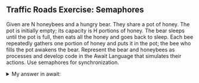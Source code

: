 ## Traffic Roads Exercise: Semaphores

Given are N honeybees and a hungry bear. They share a pot of honey. 
The pot is initially empty; its capacity is H portions of honey. The bear 
sleeps until the pot is full, then eats all the honey and goes back to 
sleep. Each bee repeatedly gathers one portion of honey and puts it in 
the pot; the bee who fills the pot awakens the bear. Represent the bear 
and honeybees as processes and develop code in the Await 
Language that simulates their actions. Use semaphores for 
synchronization.

<details>
<summary>My answer in await: </summary>


    ```

    



    ```

</details>